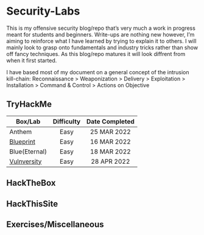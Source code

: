 # Security-Labs
This is my offensive security blog/repo that’s very much a work in progress meant for students and beginners. Write-ups are nothing new however, I’m aiming to reinforce what I have learned by trying to explain it to others. I will mainly look to grasp onto fundamentals and industry tricks rather than show off fancy techniques. As this blog/repo matures it will look diffrent from when it first started.

I have based most of my document on a general concept of the intrusion kill-chain:
Reconnaissance > Weaponization > Delivery > Exploitation > Installation > Command & Control > Actions on Objective

## TryHackMe
| Box/Lab | Difficulty | Date Completed |
|---|:---:|:---:|
| Anthem | Easy | 25 MAR 2022 |
| [Blueprint](https://github.com/dozmert/Security-Labs/blob/main/TryHackMe/Blueprint/readme.md) | Easy | 16 MAR 2022 |
| Blue(Eternal) | Easy | 18 MAR 2022 |
| [Vulnversity](https://github.com/dozmert/Security-Labs/blob/main/TryHackMe/Vunversity/readme.md) | Easy | 28 APR 2022 |




## HackTheBox

## HackThisSite

## Exercises/Miscellaneous
